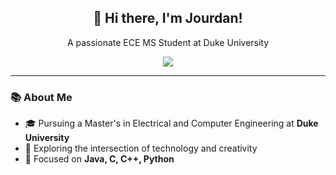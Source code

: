 <p align="center">
  <a href="https://github.com/Jourdan0803">
    
  </a>
</p>

<h2 align="center">👋 Hi there, I'm Jourdan!</h2>
<p align="center">A passionate ECE MS Student at Duke University</p>

<p align="center">
  <a href="https://www.linkedin.com/in/jing-xuan-li/">
    <img src="https://img.shields.io/badge/LinkedIn-0077B5?style=flat-square&logo=linkedin&logoColor=white"/>
  </a>
</p>

---

### 📚 About Me
- 🎓 Pursuing a Master's in Electrical and Computer Engineering at **Duke University**
- 💼 Exploring the intersection of technology and creativity
- 🌱 Focused on **Java, C, C++, Python** 
